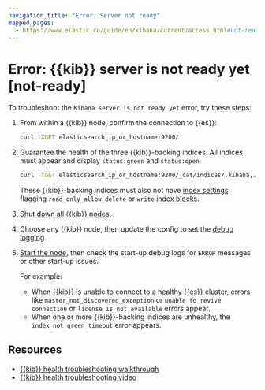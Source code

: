 ```yaml
---
navigation_title: "Error: Server not ready"
mapped_pages:
  - https://www.elastic.co/guide/en/kibana/current/access.html#not-ready
---
```


# Error: {{kib}} server is not ready yet [not-ready]

To troubleshoot the `Kibana server is not ready yet` error, try these steps:

1. From within a {{kib}} node, confirm the connection to {{es}}:

    ```sh
    curl -XGET elasticsearch_ip_or_hostname:9200/
    ```

2. Guarantee the health of the three {{kib}}-backing indices.  All indices must appear and display `status:green` and `status:open`:

    ```sh
    curl -XGET elasticsearch_ip_or_hostname:9200/_cat/indices/.kibana,.kibana_task_manager,.kibana_security_session?v=true
    ```

    These {{kib}}-backing indices must also not have [index settings](https://www.elastic.co/docs/api/doc/elasticsearch/operation/operation-indices-get-settings) flagging `read_only_allow_delete` or `write` [index blocks](elasticsearch://docs/reference/elasticsearch/index-settings/index-block.md).

3. [Shut down all {{kib}} nodes](../../deploy-manage/maintenance/start-stop-services/start-stop-kibana.md).
4. Choose any {{kib}} node, then update the config to set the [debug logging](../../deploy-manage/monitor/logging-configuration/kibana-log-settings-examples.md#change-overall-log-level).
5. [Start the node](../../deploy-manage/maintenance/start-stop-services/start-stop-kibana.md), then check the start-up debug logs for `ERROR` messages or other start-up issues.

    For example:

    * When {{kib}} is unable to connect to a healthy {{es}} cluster, errors like `master_not_discovered_exception` or `unable to revive connection` or `license is not available` errors appear.
    * When one or more {{kib}}-backing indices are unhealthy, the `index_not_green_timeout` error appears.

## Resources
* [{{kib}} health troubleshooting walkthrough](https://www.elastic.co/blog/troubleshooting-kibana-health)
* [{{kib}} health troubleshooting video](https://www.youtube.com/watch?v=AlgGYcpGvOA)

